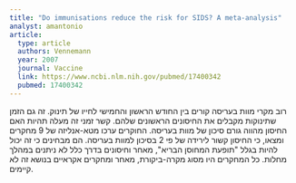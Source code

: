```yaml
---
title: "Do immunisations reduce the risk for SIDS? A meta-analysis"
analyst: amantonio
article:
  type: article
  authors: Vennemann
  year: 2007
  journal: Vaccine
  link: https://www.ncbi.nlm.nih.gov/pubmed/17400342
  pubmed: 17400342
---
```


רוב מקרי מוות בעריסה קורים בין החודש הראשון והחמישי לחייו של תינוק. זה גם הזמן שתינוקות מקבלים את החיסונים הראשונים שלהם. קשר זמני זה מעלה תהיות האם החיסון מהווה גורם סיכון של מוות בעריסה.
החוקרים ערכו מטא-אנליזה של 9 מחקרים ומצאו, כי החיסון קשור לירידה של פי 2 בסיכון למוות בעריסה. הם מבחינים כי זה יכול להיות בגלל "תופעת המחוסן הבריא", מאחר וחיסונים בדרך כלל לא ניתנים במהלך מחלות. כל המחקרים היו מסוג מקרה-ביקורת, מאחר ומחקרים אקראיים בנושא זה לא קיימים.
